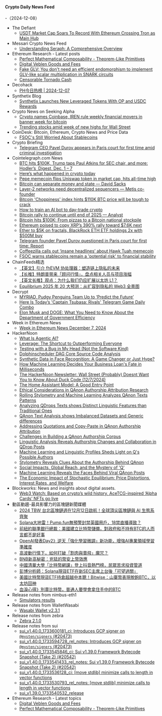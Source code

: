 #### Crypto Daily News Feed
-（2024-12-08）

- The Defiant
  - [USDT Market Cap Soars To Record With Ethereum Crossing Tron as Main Hub](https://thedefiant.io/news/markets/usdt-market-cap-soars-to-record-with-ethereum-crossing-tron-as-main-hub)
- Messari Crypto News Feed
  - [Understanding Seraph: A Comprehensive Overview](https://messari.io/article/understanding-seraph-a-comprehensive-overview)
- Ethereum Research - Latest posts
  - [Perfect Mathematical Composability - Theorem-Like Primitives](https://ethresear.ch/t/perfect-mathematical-composability-theorem-like-primitives/21191#post_1)
  - [Digital Veblen Goods and Fees](https://ethresear.ch/t/digital-veblen-goods-and-fees/21195#post_1)
  - [Fake GLV: You don't need an efficient endomorphism to implement GLV-like scalar multiplication in SNARK circuits](https://ethresear.ch/t/fake-glv-you-dont-need-an-efficient-endomorphism-to-implement-glv-like-scalar-multiplication-in-snark-circuits/20394#post_11)
  - [Censorable Tornado Cash](https://ethresear.ch/t/censorable-tornado-cash/20920#post_8)
- Decohack
  - [PH今日热榜 | 2024-12-07](https://decohack.com/producthunt-daily-2024-12-07/)
- Synthetix Blog
  - [Synthetix Launches New Leveraged Tokens With OP and USDC Rewards](https://blog.synthetix.io/synthetix-launches-new-leveraged-tokens-with-op-and-usdc-rewards/)
- Crypto News on Seeking Alpha
  - [Crypto names Coinbase, IREN rule weekly financial movers in banner week for bitcoin](https://seekingalpha.com/news/4372578-crypto-names-coinbase-iren-rule-weekly-financial-movers?utm_source=feed_news_crypto&utm_medium=referral&feed_item_type=news)
  - [Trending stocks amid week of new highs for Wall Street](https://seekingalpha.com/news/4374037-trending-stocks-amid-week-of-new-highs-for-wall-street?utm_source=feed_news_crypto&utm_medium=referral&feed_item_type=news)
- CoinDesk: Bitcoin, Ethereum, Crypto News and Price Data
  - [FSOC's Still Worried About Stablecoins](https://www.coindesk.com/policy/2024/12/07/fsocs-still-worried-about-stablecoins)
- Crypto Briefing
  - [Telegram CEO Pavel Durov appears in Paris court for first time amid criminal investigation](https://cryptobriefing.com/telegram-ceo-durov-appears-paris-court-first-time/)
- Cointelegraph.com News
  - [BTC hits $100K, Trump taps Paul Atkins for SEC chair, and more: Hodler’s  Digest, Dec. 1 – 7](https://cointelegraph.com/magazine/bitcoin-price-100k-donald-trump-paul-atkins-sec-gary-gensler-hodlers-digest/?utm_source=rss_feed&utm_medium=rss&utm_campaign=rss_partner_inbound)
  - [Here’s what happened in crypto today](https://cointelegraph.com/news/what-happened-in-crypto-today?utm_source=rss_feed&utm_medium=rss&utm_campaign=rss_partner_inbound)
  - [Pepe memecoin flips Uniswap token in market cap, hits all-time high](https://cointelegraph.com/news/pepe-memecoin-flips-uniswap-market-cap?utm_source=rss_feed&utm_medium=rss&utm_campaign=rss_partner_inbound)
  - [Bitcoin can separate money and state — David Sacks](https://cointelegraph.com/news/bitcoin-way-separate-money-state-david-sacks?utm_source=rss_feed&utm_medium=rss&utm_campaign=rss_partner_inbound)
  - [Layer-2 networks need decentralized sequencers — Metis co-founder](https://cointelegraph.com/news/layer-2-networks-need-decentralized-sequencers-metis-co-founder?utm_source=rss_feed&utm_medium=rss&utm_campaign=rss_partner_inbound)
  - [Bitcoin &#039;Choppiness&#039; index hints $110K BTC price will be tough to crack](https://cointelegraph.com/news/bitcoin-choppiness-index-110k-btc-price-tough?utm_source=rss_feed&utm_medium=rss&utm_campaign=rss_partner_inbound)
  - [How to train an AI bot to day-trade crypto](https://cointelegraph.com/news/how-to-train-an-ai-bot-to-day-trade-crypto?utm_source=rss_feed&utm_medium=rss&utm_campaign=rss_partner_inbound)
  - [Bitcoin rally to continue until end of 2025 — Analyst](https://cointelegraph.com/news/bitcoin-rally-predicted-through-2025-analyst?utm_source=rss_feed&utm_medium=rss&utm_campaign=rss_partner_inbound)
  - [Bitcoin hits $100K: From pizzas to a Bitcoin national stockpile](https://cointelegraph.com/news/bitcoin-hits-100k-pizzas-to-national-stockpile?utm_source=rss_feed&utm_medium=rss&utm_campaign=rss_partner_inbound)
  - [Ethereum poised to copy XRP’s 390% rally toward $7.6K next](https://cointelegraph.com/news/ethereum-copy-xrp-rally-7-6-k-next?utm_source=rss_feed&utm_medium=rss&utm_campaign=rss_partner_inbound)
  - [Ether to $5K on fractals, BlackRock ETH ETF holdings 2x with $500M buy](https://cointelegraph.com/news/ether-5k-blackrock-eth-etf-holdings-2x-500-m?utm_source=rss_feed&utm_medium=rss&utm_campaign=rss_partner_inbound)
  - [Telegram founder Pavel Durov questioned in Paris court for first time: Report](https://cointelegraph.com/news/telegram-founder-pavel-durov-questioned-paris-court-report?utm_source=rss_feed&utm_medium=rss&utm_campaign=rss_partner_inbound)
  - [Coffeezilla calls out ‘insane headlines’ about Hawk Tuah memecoin](https://cointelegraph.com/news/coffeezilla-hailey-welch-hawk-tuah-memecoin-launch-misinformation-claims?utm_source=rss_feed&utm_medium=rss&utm_campaign=rss_partner_inbound)
  - [FSOC warns stablecoins remain a &#039;potential risk&#039; to financial stability](https://cointelegraph.com/news/united-states-fsoc-stablecoin-risks-financial-system-regulations?utm_source=rss_feed&utm_medium=rss&utm_campaign=rss_partner_inbound)
- ChainFeeds精选
  - [【英文】引介 fhEVM 协处理器：塑造链上隐私的未来](https://www.chainfeeds.xyz/feed/detail/b0d55760-ccaa-42e9-a6ec-9c679cc96c5f)
  - [【长推】特朗普带来「顾问行情」，盘点相关人员与项目涨幅](https://www.chainfeeds.xyz/feed/detail/1b9bc98f-fa6d-49b5-bd02-6cf460ab2b1e)
  - [【英文长推】观点：为什么我们仍应扩展以太坊 L1？](https://www.chainfeeds.xyz/feed/detail/e713bb09-f367-492d-97b3-9309a12f145a)
  - [Equilibrium 2025 年 20 大预测：从扩容到隐私的 Web3 全景图](https://www.chainfeeds.xyz/feed/detail/44e06596-8b67-4899-8756-11be55060790)
- Decrypt
  - [MYRIAD, Pudgy Penguins Team Up to ‘Predict the Future’](https://decrypt.co/295322/myriad-pudgy-penguins-team-up-to-predict-the-future)
  - [Here Is Today’s 'Captain Tsubasa: Rivals' Telegram Game Daily Combo](https://decrypt.co/resources/captain-tsubasa-rivals-telegram-game-daily-combo)
  - [Elon Musk and DOGE: What You Need to Know About the Department of Government Efficiency](https://decrypt.co/291957/elon-musk-and-doge-what-you-need-to-know-about-the-department-of-government-efficiency)
- Week in Ethereum News
  - [Week in Ethereum News  December 7, 2024](https://weekinethereumnews.com/week-in-ethereum-news-december-7-2024/)
- HackerNoon
  - [What Is Agentic AI?](https://hackernoon.com/what-is-agentic-ai?source=rss)
  - [Leverage: The Shortcut to Outperforming Everyone](https://hackernoon.com/leverage-the-shortcut-to-outperforming-everyone?source=rss)
  - [Testing with a Bug in My Head (Not the Software Kind)](https://hackernoon.com/testing-with-a-bug-in-my-head-not-the-software-kind?source=rss)
  - [Dolphinscheduler DAG Core Source Code Analysis](https://hackernoon.com/dolphinscheduler-dag-core-source-code-analysis?source=rss)
  - [Synthetic Data in Face Recognition: A Game Changer or Just Hype?](https://hackernoon.com/synthetic-data-in-face-recognition-a-game-changer-or-just-hype?source=rss)
  - [How Machine Learning Decides Your Business Loan's Fate in Milliseconds](https://hackernoon.com/how-machine-learning-decides-your-business-loans-fate-in-milliseconds?source=rss)
  - [The HackerNoon Newsletter: Wall Street (Probably) Doesnt Want You to Know About Duck Code (12/7/2024)](https://hackernoon.com/12-7-2024-newsletter?source=rss)
  - [The Home Assistant Model: A Good Entry Point](https://hackernoon.com/the-home-assistant-model-a-good-entry-point?source=rss)
  - [Ethical Considerations in QAnon Authorship Attribution Research](https://hackernoon.com/ethical-considerations-in-qanon-authorship-attribution-research?source=rss)
  - [Rolling Stylometry and Machine Learning Analyzes  QAnon Texts Patterns](https://hackernoon.com/rolling-stylometry-and-machine-learning-analyzes-qanon-texts-patterns?source=rss)
  - [Analyzing QDrops Texts shows Distinct Linguistic Features than Traditional Ones](https://hackernoon.com/analyzing-qdrops-texts-shows-distinct-linguistic-features-than-traditional-ones?source=rss)
  - [QAnon Text Analysis shows Imbalanced Datasets and Generic differences](https://hackernoon.com/qanon-text-analysis-shows-imbalanced-datasets-and-generic-differences?source=rss)
  - [Addressing Quotations and Copy-Paste in QAnon Authorship Attribution](https://hackernoon.com/addressing-quotations-and-copy-paste-in-qanon-authorship-attribution?source=rss)
  - [Challenges in Building a QAnon Authorship Corpus](https://hackernoon.com/challenges-in-building-a-qanon-authorship-corpus?source=rss)
  - [Linguistic Analysis Reveals Authorship Changes and Collaboration in QDrop Posts](https://hackernoon.com/linguistic-analysis-reveals-authorship-changes-and-collaboration-in-qdrop-posts?source=rss)
  - [Machine Learning and Linguistic Profiles Sheds Light on Q's Possible Authors](https://hackernoon.com/machine-learning-and-linguistic-profiles-sheds-light-on-qs-possible-authors?source=rss)
  - [Stylometry Reveals Clues About the Authorship Behind QAnon](https://hackernoon.com/stylometry-reveals-clues-about-the-authorship-behind-qanon?source=rss)
  - [Social Impacts, Global Reach, and the Mystery of 'Q'](https://hackernoon.com/social-impacts-global-reach-and-the-mystery-of-q?source=rss)
  - [Machine Learning Reveals the Faces Behind Viral QAnon Posts](https://hackernoon.com/machine-learning-reveals-the-faces-behind-viral-qanon-posts?source=rss)
  - [The Economic Impact of Stochastic Equilibrium: Price Distortions, Interest Rates, and Welfare](https://hackernoon.com/the-economic-impact-of-stochastic-equilibrium-price-distortions-interest-rates-and-welfare?source=rss)
- Blockworks: News and insights about digital assets.
  - [Web3 Watch: Based on crypto’s wild history, AceTCG-inspired ‘Alpha Cards’ NFTs go live](https://blockworks.co/news/acetcg-inspired-crypto-meme-history-nfts)
- 動區動趨-最具影響力的區塊鏈新聞媒體
  - [2024 TBW 台北區塊鏈週在12月12日啟航！全球頂尖區塊鏈與 AI 生態系齊聚](https://www.blocktempo.com/2024-taipei-blockchain-week-start-at-dec-12th/)
  - [Solana大地雷！Pump.fun無預警封禁英國用戶，18禁直播導致？](https://www.blocktempo.com/pump-fun-unexpectedly-blocks-uk-users/)
  - [前紐約聯準銀行總裁：美國建立比特幣儲備，對政府和不持有BTC的人而言都不是好事](https://www.blocktempo.com/bill-dudley-thinks-building-a-bitcoin-reserve-is-not-a-good-thing-for-the-u-s-government/)
  - [OpenAI發表Day2》逆天「強化學習微調」新功能，增強AI專業領域學習準確度](https://www.blocktempo.com/introducing-the-groundbreaking-new-feature-reinforcement-fine-tuning/)
  - [高波動行情下，如何打破「割肉與賣飛」魔咒？](https://www.blocktempo.com/how-to-break-the-cycle-of-hodling-panic-selling-and-selling-too-early-in-volatile-markets/)
  - [BNB新高秘密：兇猛的幣安上幣效應](https://www.blocktempo.com/data-reveals-the-binance-listing-effect/)
  - [中國清華大學「比特幣網課」登上抖音熱門榜，民眾苦求投資管道](https://www.blocktempo.com/tsinghua-university-releases-online-course-on-bitcoin/)
  - [彭博分析師：Solana現貨ETF在新SEC主席上台後「可望過關」](https://www.blocktempo.com/solana-spot-etf-rejected-again-bloomberg-issuers-may-wait-for-new-sec-chair/)
  - [美國比特幣現貨ETF持倉超越中本聰！Bitwise：山寨幣表現脫鉤BTC，以太坊回神](https://www.blocktempo.com/u-s-bitcoin-spot-etf-holdings-surpass-satoshi-nakamoto/)
  - [血淚心得》別賣比特幣，普通人要學會拿住手中的BTC](https://www.blocktempo.com/how-to-hold-bitcoin-for-the-long-term/)
- Release notes from nimbus-eth1
  - [Simulators results](https://github.com/status-im/nimbus-eth1/releases/tag/sim-stat)
- Release notes from WalletWasabi
  - [Wasabi Wallet v2.3.1](https://github.com/WalletWasabi/WalletWasabi/releases/tag/v2.3.1)
- Release notes from zebra
  - [Zebra 2.1.0](https://github.com/ZcashFoundation/zebra/releases/tag/v2.1.0)
- Release notes from sui
  - [sui_v1.40.0_1733600181_ci: Introduces GCP signer on `@mysten/signers` (#20473)](https://github.com/MystenLabs/sui/releases/tag/sui_v1.40.0_1733600181_ci)
  - [sui_v1.40.0_1733594728_rel_notes: Introduces GCP signer on `@mysten/signers` (#20473)](https://github.com/MystenLabs/sui/releases/tag/sui_v1.40.0_1733594728_rel_notes)
  - [sui_v1.40.0_1733545846_ci: Sui v1.39.0 Framework Bytecode Snapshot (Take 2) (#20542)](https://github.com/MystenLabs/sui/releases/tag/sui_v1.40.0_1733545846_ci)
  - [sui_v1.40.0_1733541433_rel_notes: Sui v1.39.0 Framework Bytecode Snapshot (Take 2) (#20542)](https://github.com/MystenLabs/sui/releases/tag/sui_v1.40.0_1733541433_rel_notes)
  - [sui_v1.40.0_1733536128_ci: [move stdlib] minimize calls to length in vector functions](https://github.com/MystenLabs/sui/releases/tag/sui_v1.40.0_1733536128_ci)
  - [sui_v1.40.0_1733530793_rel_notes: [move stdlib] minimize calls to length in vector functions](https://github.com/MystenLabs/sui/releases/tag/sui_v1.40.0_1733530793_rel_notes)
  - [sui_v1.39.0_1733540532_release](https://github.com/MystenLabs/sui/releases/tag/sui_v1.39.0_1733540532_release)
- Ethereum Research - Latest topics
  - [Digital Veblen Goods and Fees](https://ethresear.ch/t/digital-veblen-goods-and-fees/21195)
  - [Perfect Mathematical Composability - Theorem-Like Primitives](https://ethresear.ch/t/perfect-mathematical-composability-theorem-like-primitives/21191)
